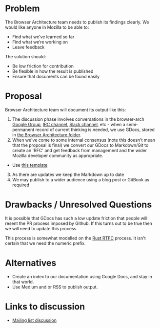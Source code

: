 
# Problem

The Browser Architecture team needs to publish its findings clearly. We would like anyone in Mozilla to be able to:

* Find what we’ve learned so far
* Find what we’re working on
* Leave feedback

The solution should:

* Be low friction for contribution
* Be flexible in how the result is published
* Ensure that documents can be found easily


# Proposal

Browser Architecture team will document its output like this:

1. The discussion phase involves conversations in the browser-arch [Google Group](https://groups.google.com/a/mozilla.com/forum/#!forum/browser-arch), [IRC channel](https://www.irccloud.com/#!/ircs://irc.mozilla.org:6697/%23browser-arch), [Slack channel](https://mozilla.slack.com/messages/C5F80LV0C/), etc - when a semi-permanent record of current thinking is needed, we use GDocs, stored in [the Browser Architecture folder](https://drive.google.com/drive/u/1/folders/0BzQINYlY78CtbGVqVDVlZlNJX0k).
2. When we've come to some internal consensus (note this doesn't mean that the proposal is final) we convert our GDocs to Markdown/Git to create an 'RFC' and get feedback from management and the wider Mozilla developer community as appropriate.
  * Use [this template](../0000-template.md)
3. As there are updates we keep the Markdown up to date
4. We may publish to a wider audience using a blog post or GitBook as required


# Drawbacks / Unresolved Questions

It is possible that GDocs has such a low update friction that people will resent the PR process imposed by Github. If this turns out to be true then we will need to update this process.

This process is somewhat modelled on the [Rust RTFC](https://github.com/rust-lang/rfcs) process. It isn't certain that we need the numeric prefix.


# Alternatives

* Create an index to our documentation using Google Docs, and stay in that world.
* Use Medium and or RSS to publish output.


# Links to discussion

* [Mailing list discussion](https://groups.google.com/a/mozilla.com/forum/#!topic/browser-arch/FOtfYVHbgfo)
